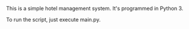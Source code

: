 This is a simple hotel management system. It's programmed in Python 3.

To run the script, just execute main.py.
